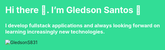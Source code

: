 <style>
    #h1, #h3{
        color:white;
    }
    
    #h3{
        font: italic;
    }

    html{
        background: rgba(28,218,139,0.9);
    }
</style>

<h1 id="h1"> Hi there 👋. I’m Gledson Santos 👊 </h1>

<h3 id="h3">I develop fullstack applications and always looking forward on learning  increasingly new technologies.</h3>

<img src="https://github-readme-stats.vercel.app/api?username=GledsonS831&show_icons=true&theme=vue" alt="GledsonS831"/> 


<!--
**GledsonS831/GledsonS831** is a ✨ _special_ ✨ repository because its `README.md` (this file) appears on your GitHub profile.

Here are some ideas to get you started:

- 🔭 I’m currently working on ...
- 🌱 I’m currently learning ...
- 👯 I’m looking to collaborate on ...
- 🤔 I’m looking for help with ...
- 💬 Ask me about ...
- 📫 How to reach me: ...
- 😄 Pronouns: ...
- ⚡ Fun fact: ...
-->
